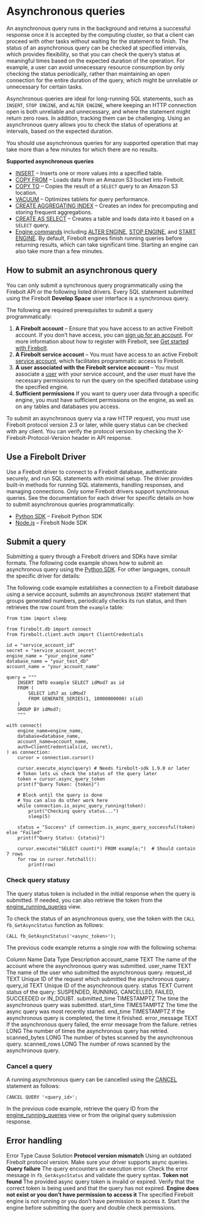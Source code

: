 # [](#asynchronous-queries)Asynchronous queries

An asynchronous query runs in the background and returns a successful response once it is accepted by the computing cluster, so that a client can proceed with other tasks without waiting for the statement to finish. The status of an asynchronous query can be checked at specified intervals, which provides flexibility, so that you can check the query’s status at meaningful times based on the expected duration of the operation. For example, a user can avoid unnecessary resource consumption by only checking the status periodically, rather than maintaining an open connection for the entire duration of the query, which might be unreliable or unnecessary for certain tasks.

Asynchronous queries are ideal for long-running SQL statements, such as `INSERT`, `STOP ENGINE`, and `ALTER ENGINE`, where keeping an HTTP connection open is both unreliable and unnecessary, and where the statement might return zero rows. In addition, tracking them can be challenging. Using an asynchronous query allows you to check the status of operations at intervals, based on the expected duration.

You should use asynchronous queries for any supported operation that may take more than a few minutes for which there are no results.

**Supported asynchronous queries**

- [INSERT](/sql_reference/commands/data-management/insert.html) – Inserts one or more values into a specified table.
- [COPY FROM](/sql_reference/commands/data-management/copy-from.html) – Loads data from an Amazon S3 bucket into Firebolt.
- [COPY TO](/sql_reference/commands/data-management/copy-to.html) – Copies the result of a `SELECT` query to an Amazon S3 location.
- [VACUUM](/sql_reference/commands/data-management/vacuum.html) – Optimizes tablets for query performance.
- [CREATE AGGREGATING INDEX](/sql_reference/commands/data-definition/create-aggregating-index.html) – Creates an index for precomputing and storing frequent aggregations.
- [CREATE AS SELECT](/sql_reference/commands/data-definition/create-fact-dimension-table-as-select.html) – Creates a table and loads data into it based on a `SELECT` query.
- [Engine commands](/sql_reference/commands/engines/) including [ALTER ENGINE](/sql_reference/commands/engines/alter-engine.html), [STOP ENGINE](/sql_reference/commands/engines/stop-engine.html), and [START ENGINE](/sql_reference/commands/engines/start-engine.html). By default, Firebolt engines finish running queries before returning results, which can take significant time. Starting an engine can also take more than a few minutes.

## [](#how-to-submit-an-asynchronous-query)How to submit an asynchronous query

You can only submit a synchronous query programmatically using the Firebolt API or the following listed drivers. Every SQL statement submitted using the Firebolt **Develop Space** user interface is a synchronous query.

The following are required prerequisites to submit a query programmatically:

1. **A Firebolt account** – Ensure that you have access to an active Firebolt account. If you don’t have access, you can [sign up for an account](https://www.firebolt.io/sign-up). For more information about how to register with Firebolt, see [Get started with Firebolt](/Guides/getting-started/).
2. **A Firebolt service account** – You must have access to an active Firebolt [service account](/Guides/managing-your-organization/service-accounts.html), which facilitates programmatic access to Firebolt.
3. **A user associated with the Firebolt service account** – You must associate a [user](/Guides/managing-your-organization/managing-users.html#-users) with your service account, and the user must have the necessary permissions to run the query on the specified database using the specified engine.
4. **Sufficient permissions** If you want to query user data through a specific engine, you must have sufficient permissions on the engine, as well as on any tables and databases you access.

To submit an asynchronous query via a raw HTTP request, you must use Firebolt protocol version 2.3 or later, while query status can be checked with any client. You can verify the protocol version by checking the X-Firebolt-Protocol-Version header in API response.

## [](#use-a-firebolt-driver)Use a Firebolt Driver

Use a Firebolt driver to connect to a Firebolt database, authenticate securely, and run SQL statements with minimal setup. The driver provides built-in methods for running SQL statements, handling responses, and managing connections. Only some Firebolt drivers support synchronous queries. See the documentation for each driver for specific details on how to submit asynchronous queries programmatically:

- [Python SDK](/Guides/developing-with-firebolt/connecting-with-Python.html) – Firebolt Python SDK
- [Node.js](/Guides/developing-with-firebolt/connecting-with-nodejs.html) – Firebolt Node SDK

## [](#submit-a-query)Submit a query

Submitting a query through a Firebolt drivers and SDKs have similar formats. The following code example shows how to submit an asynchronous query using the [Python SDK](/Guides/developing-with-firebolt/connecting-with-Python.html). For other languages, consult the specific driver for details:

The following code example establishes a connection to a Firebolt database using a service account, submits an asynchronous `INSERT` statement that groups generated numbers, periodically checks its run status, and then retrieves the row count from the `example` table:

```
from time import sleep

from firebolt.db import connect
from firebolt.client.auth import ClientCredentials

id = "service_account_id"
secret = "service_account_secret"
engine_name = "your_engine_name"
database_name = "your_test_db"
account_name = "your_account_name"

query = """
    INSERT INTO example SELECT idMod7 as id
    FROM (
        SELECT id%7 as idMod7
        FROM GENERATE_SERIES(1, 10000000000) s(id)
    )
    GROUP BY idMod7;
    """

with connect(
    engine_name=engine_name,
    database=database_name,
    account_name=account_name,
    auth=ClientCredentials(id, secret),
) as connection:
    cursor = connection.cursor()

    cursor.execute_async(query) # Needs firebolt-sdk 1.9.0 or later
    # Token lets us check the status of the query later
    token = cursor.async_query_token
    print(f"Query Token: {token}")

    # Block until the query is done
    # You can also do other work here
    while connection.is_async_query_running(token):
        print("Checking query status...")
        sleep(5)

    status = "Success" if connection.is_async_query_successful(token) else "Failed"
    print(f"Query Status: {status}")

    cursor.execute("SELECT count(*) FROM example;")  # Should contain 7 rows
    for row in cursor.fetchall():
        print(row)
```

### [](#check-query-statusy)Check query statusy

The query status token is included in the initial response when the query is submitted. If needed, you can also retrieve the token from the [engine\_running\_queries](/sql_reference/information-schema/engine-running-queries.html) view.

To check the status of an asynchronous query, use the token with the `CALL fb_GetAsyncStatus` function as follows:

```
CALL fb_GetAsyncStatus('<async_token>');
```

The previous code example returns a single row with the following schema:

Column Name Data Type Description account\_name TEXT The name of the account where the asynchronous query was submitted. user\_name TEXT The name of the user who submitted the asynchronous query. request\_id TEXT Unique ID of the request which submitted the asynchronous query. query\_id TEXT Unique ID of the asynchronous query. status TEXT Current status of the query: SUSPENDED, RUNNING, CANCELLED, FAILED, SUCCEEDED or IN\_DOUBT. submitted\_time TIMESTAMPTZ The time the asynchronous query was submitted. start\_time TIMESTAMPTZ The time the async query was most recently started. end\_time TIMESTAMPTZ If the asynchronous query is completed, the time it finished. error\_message TEXT If the asynchronous query failed, the error message from the failure. retries LONG The number of times the asynchronous query has retried. scanned\_bytes LONG The number of bytes scanned by the asynchronous query. scanned\_rows LONG The number of rows scanned by the asynchronous query.

### [](#cancel-a-query)Cancel a query

A running asynchronous query can be cancelled using the [CANCEL](/sql_reference/commands/queries/cancel.html) statement as follows:

```
CANCEL QUERY '<query_id>';
```

In the previous code example, retrieve the query ID from the [engine\_running\_queries](/sql_reference/information-schema/engine-running-queries.html) view or from the original query submission response.

## [](#error-handling)Error handling

Error Type Cause Solution **Protocol version mismatch** Using an outdated Firebolt protocol version. Make sure your driver supports async queries. **Query failure** The query encounters an execution error. Check the error message in `fb_GetAsyncStatus` and validate the query syntax. **Token not found** The provided async query token is invalid or expired. Verify that the correct token is being used and that the query has not expired. **Engine does not exist or you don’t have permission to access it** The specified Firebolt engine is not running or you don’t have permission to access it. Start the engine before submitting the query and double check permissions.